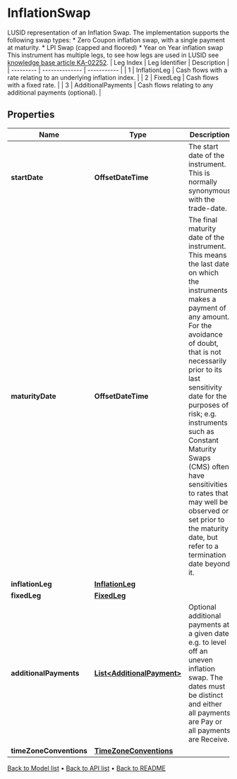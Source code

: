

# InflationSwap

LUSID representation of an Inflation Swap.  The implementation supports the following swap types:  * Zero Coupon inflation swap, with a single payment at maturity.  * LPI Swap (capped and floored)  * Year on Year inflation swap     This instrument has multiple legs, to see how legs are used in LUSID see [knowledge base article KA-02252](https://support.lusid.com/knowledgebase/article/KA-02252).     | Leg Index | Leg Identifier | Description |  | --------- | -------------- | ----------- |  | 1 | InflationLeg | Cash flows with a rate relating to an underlying inflation index. |  | 2 | FixedLeg | Cash flows with a fixed rate. |  | 3 | AdditionalPayments | Cash flows relating to any additional payments (optional). |

## Properties

| Name | Type | Description | Notes |
|------------ | ------------- | ------------- | -------------|
|**startDate** | **OffsetDateTime** | The start date of the instrument. This is normally synonymous with the trade-date. |  |
|**maturityDate** | **OffsetDateTime** | The final maturity date of the instrument. This means the last date on which the instruments makes a payment of any amount.  For the avoidance of doubt, that is not necessarily prior to its last sensitivity date for the purposes of risk; e.g. instruments such as  Constant Maturity Swaps (CMS) often have sensitivities to rates that may well be observed or set prior to the maturity date, but refer to a termination date beyond it. |  |
|**inflationLeg** | [**InflationLeg**](InflationLeg.md) |  |  |
|**fixedLeg** | [**FixedLeg**](FixedLeg.md) |  |  |
|**additionalPayments** | [**List&lt;AdditionalPayment&gt;**](AdditionalPayment.md) | Optional additional payments at a given date e.g. to level off an uneven inflation swap.  The dates must be distinct and either all payments are Pay or all payments are Receive. |  [optional] |
|**timeZoneConventions** | [**TimeZoneConventions**](TimeZoneConventions.md) |  |  [optional] |



[Back to Model list](../README.md#documentation-for-models) &#8226; [Back to API list](../README.md#documentation-for-api-endpoints) &#8226; [Back to README](../README.md)


